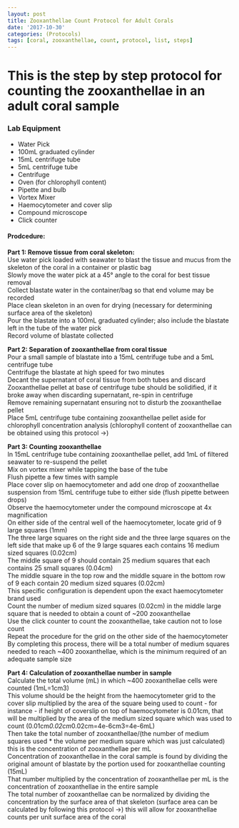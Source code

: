 ```yaml
---
layout: post
title: Zooxanthellae Count Protocol for Adult Corals
date: '2017-10-30'
categories: (Protocols)
tags: [coral, zooxanthellae, count, protocol, list, steps]
---
```

# This is the step by step protocol for counting the zooxanthellae in an adult coral sample
### Lab Equipment
* Water Pick
* 100mL graduated cylinder
* 15mL centrifuge tube
* 5mL centrifuge tube
* Centrifuge
* Oven (for chlorophyll content)
* Pipette and bulb
* Vortex Mixer
* Haemocytometer and cover slip
* Compound microscope
* Click counter

#### Prodcedure:

**Part 1: Remove tissue from coral skeleton:**  
Use water pick loaded with seawater to blast the tissue and mucus from the skeleton of the coral in a container or plastic bag  
Slowly move the water pick at a 45° angle to the coral for best tissue removal  
Collect blastate water in the container/bag so that end volume may be recorded  
Place clean skeleton in an oven for drying (necessary for determining surface area of the skeleton)  
Pour the blastate into a 100mL graduated cylinder; also include the blastate left in the tube of the water pick  
Record volume of blastate collected  

**Part 2: Separation of zooxanthellae from coral tissue**  
Pour a small sample of blastate into a 15mL centrifuge tube and a 5mL centrifuge tube  
Centrifuge the blastate at high speed for two minutes  
Decant the supernatant of coral tissue from both tubes and discard  
Zooxanthellae pellet at base of centrifuge tube should be solidified, if it broke away when discarding supernatant, re-spin in centrifuge  
Remove remaining supernatant ensuring not to disturb the zooxanthellae pellet  
Place 5mL centrifuge tube containing zooxanthellae pellet aside for chlorophyll concentration analysis (chlorophyll content of zooxanthellae can be obtained using this protocol ->)  

**Part 3: Counting zooxanthellae**  
In 15mL centrifuge tube containing zooxanthellae pellet, add 1mL of filtered seawater to re-suspend the pellet  
Mix on vortex mixer while tapping the base of the tube  
Flush pipette a few times with sample  
Place cover slip on haemocytometer and add one drop of zooxanthellae suspension from 15mL centrifuge tube to either side (flush pipette between drops)  
Observe the haemocytometer under the compound microscope at 4x magnification  
On either side of the central well of the haemocytometer, locate grid of 9 large squares (1mm)  
The three large squares on the right side and the three large squares on the left side that make up 6 of the 9 large squares each contains 16 medium sized squares (0.02cm)  
The middle square of 9 should contain 25 medium squares that each contains 25 small squares (0.04cm)  
The middle square in the top row and the middle square in the bottom row of 9 each contain 20 medium sized squares (0.02cm)  
This specific configuration is dependent upon the exact haemocytometer brand used  
Count the number of medium sized squares (0.02cm) in the middle large square that is needed to obtain a count of ~200 zooxanthellae  
Use the click counter to count the zooxanthellae, take caution not to lose count  
Repeat the procedure for the grid on the other side of the haemocytometer  
By completing this process, there will be a total number of medium squares needed to reach ~400 zooxanthellae, which is the minimum required of an adequate sample size  

**Part 4: Calculation of zooxanthellae number in sample**  
Calculate the total volume (mL) in which ~400 zooxanthellae cells were counted (1mL=1cm3)  
This volume should be the height from the haemocytometer grid to the cover slip multiplied by the area of the square being used to count - for instance - if height of coverslip on top of haemocytometer is 0.01cm, that will be multiplied by the area of the medium sized square which was used to count (0.01cm*0.02cm*0.02cm=4e-6cm3=4e-6mL)  
Then take the total number of zooxanthellae/(the number of medium squares used * the volume per medium square which was just calculated) this is the concentration of zooxanthellae per mL  
Concentration of zooxanthellae in the coral sample is found by dividing the original amount of blastate by the portion used for zooxanthellae counting (15mL)  
That number multiplied by the concentration of zooxanthellae per mL is the concentration of zooxanthellae in the entire sample  
The total number of zooxanthellae can be normalized by dividing the concentration by the surface area of that skeleton (surface area can be calculated by following this protocol ->) this will allow for zooxanthellae counts per unit surface area of the coral   
